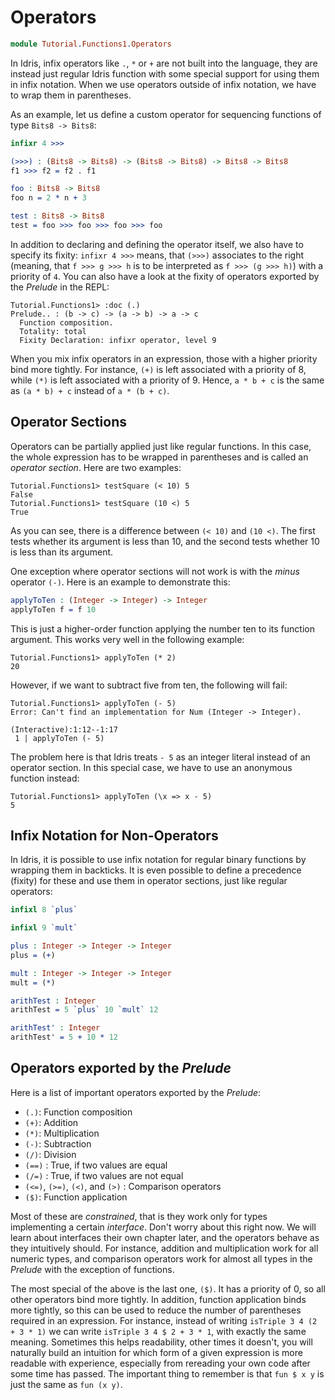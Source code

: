 # Operators

```idris
module Tutorial.Functions1.Operators
```

In Idris, infix operators like `.`, `*` or `+` are not built into the language, they are instead just regular Idris function with some special support for using them in infix notation. When we use operators outside of infix notation, we have to wrap them in parentheses.

As an example, let us define a custom operator for sequencing functions of type `Bits8 -> Bits8`:

```idris
infixr 4 >>>

(>>>) : (Bits8 -> Bits8) -> (Bits8 -> Bits8) -> Bits8 -> Bits8
f1 >>> f2 = f2 . f1

foo : Bits8 -> Bits8
foo n = 2 * n + 3

test : Bits8 -> Bits8
test = foo >>> foo >>> foo >>> foo
```

In addition to declaring and defining the operator itself, we also have to specify its fixity: `infixr 4 >>>` means, that `(>>>)` associates to the right (meaning, that `f >>> g >>> h` is to be interpreted as `f >>> (g >>> h)`) with a priority of `4`. You can also have a look at the fixity of operators exported by the *Prelude* in the REPL:

```repl
Tutorial.Functions1> :doc (.)
Prelude.. : (b -> c) -> (a -> b) -> a -> c
  Function composition.
  Totality: total
  Fixity Declaration: infixr operator, level 9
```

When you mix infix operators in an expression, those with a higher priority bind more tightly. For instance, `(+)` is left associated with a priority of 8, while `(*)` is left associated with a priority of 9. Hence, `a * b + c` is the same as `(a * b) + c` instead of `a * (b + c)`.

## Operator Sections

Operators can be partially applied just like regular functions. In this case, the whole expression has to be wrapped in parentheses and is called an *operator section*. Here are two examples:

```repl
Tutorial.Functions1> testSquare (< 10) 5
False
Tutorial.Functions1> testSquare (10 <) 5
True
```

As you can see, there is a difference between `(< 10)` and `(10 <)`. The first tests whether its argument is less than 10, and the second tests whether 10 is less than its argument.

One exception where operator sections will not work is with the *minus* operator `(-)`. Here is an example to demonstrate this:

```idris
applyToTen : (Integer -> Integer) -> Integer
applyToTen f = f 10
```

This is just a higher-order function applying the number ten to its function argument. This works very well in the following example:

```repl
Tutorial.Functions1> applyToTen (* 2)
20
```

However, if we want to subtract five from ten, the following will fail:

```repl
Tutorial.Functions1> applyToTen (- 5)
Error: Can't find an implementation for Num (Integer -> Integer).

(Interactive):1:12--1:17
 1 | applyToTen (- 5)
```

The problem here is that Idris treats `- 5` as an integer literal instead of an operator section. In this special case, we have to use an anonymous function instead:

```repl
Tutorial.Functions1> applyToTen (\x => x - 5)
5
```

## Infix Notation for Non-Operators

In Idris, it is possible to use infix notation for regular binary functions by wrapping them in backticks. It is even possible to define a precedence (fixity) for these and use them in operator sections, just like regular operators:

```idris
infixl 8 `plus`

infixl 9 `mult`

plus : Integer -> Integer -> Integer
plus = (+)

mult : Integer -> Integer -> Integer
mult = (*)

arithTest : Integer
arithTest = 5 `plus` 10 `mult` 12

arithTest' : Integer
arithTest' = 5 + 10 * 12
```

## Operators exported by the *Prelude*

Here is a list of important operators exported by the *Prelude*:

- `(.)`: Function composition
- `(+)`: Addition
- `(*)`: Multiplication
- `(-)`: Subtraction
- `(/)`: Division
- `(==)` : True, if two values are equal
- `(/=)` : True, if two values are not equal
- `(<=)`, `(>=)`, `(<)`, and `(>)` : Comparison operators
- `($)`: Function application

Most of these are *constrained*, that is they work only for types implementing a certain *interface*. Don't worry about this right now. We will learn about interfaces their own chapter later, and the operators behave as they intuitively should. For instance, addition and multiplication work for all numeric types, and comparison operators work for almost all types in the *Prelude* with the exception of functions.

The most special of the above is the last one, `($)`. It has a priority of 0, so all other operators bind more tightly. In addition, function application binds more tightly, so this can be used to reduce the number of parentheses required in an expression. For instance, instead of writing `isTriple 3 4 (2 + 3 * 1)` we can write `isTriple 3 4 $ 2 + 3 * 1`, with exactly the same meaning. Sometimes this helps readability, other times it doesn't, you will naturally build an intuition for which form of a given expression is more readable with experience, especially from rereading your own code after some time has passed. The important thing to remember is that `fun $ x y` is just the same as `fun (x y)`.

<!-- vi: filetype=idris2:syntax=markdown
-->
